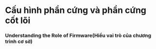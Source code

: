 # Cấu hình phần cứng và phần cứng cốt lõi
### Understanding the Role of Firmware(Hiểu vai trò của chương trình cơ sở)
